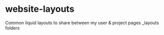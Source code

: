 website-layouts
===============

Common liquid layouts to share between my user &amp; project pages _layouts folders
